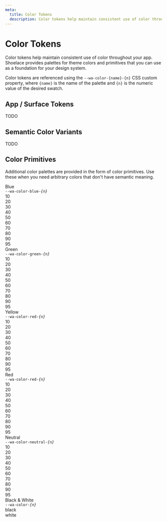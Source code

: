 ```yaml
---
meta:
  title: Color Tokens
  description: Color tokens help maintain consistent use of color throughout your app.
---
```


# Color Tokens

Color tokens help maintain consistent use of color throughout your app. Shoelace provides palettes for theme colors and primitives that you can use as a foundation for your design system.

Color tokens are referenced using the `--wa-color-{name}-{n}` CSS custom property, where `{name}` is the name of the palette and `{n}` is the numeric value of the desired swatch.

## App / Surface Tokens

TODO

## Semantic Color Variants

TODO

## Color Primitives

Additional color palettes are provided in the form of color primitives. Use these when you need arbitrary colors that don't have semantic meaning.

<div class="color-palette">
  <div class="color-palette__name">
    Blue<br>
    <code>--wa-color-blue-<em>{n}</em></code>
  </div>
  <div class="color-palette__example"><div class="color-palette__swatch" style="background-color: var(--wa-color-blue-10);"></div>10</div>
  <div class="color-palette__example"><div class="color-palette__swatch" style="background-color: var(--wa-color-blue-20);"></div>20</div>
  <div class="color-palette__example"><div class="color-palette__swatch" style="background-color: var(--wa-color-blue-30);"></div>30</div>
  <div class="color-palette__example"><div class="color-palette__swatch" style="background-color: var(--wa-color-blue-40);"></div>40</div>
  <div class="color-palette__example"><div class="color-palette__swatch" style="background-color: var(--wa-color-blue-50);"></div>50</div>
  <div class="color-palette__example"><div class="color-palette__swatch" style="background-color: var(--wa-color-blue-60);"></div>60</div>
  <div class="color-palette__example"><div class="color-palette__swatch" style="background-color: var(--wa-color-blue-70);"></div>70</div>
  <div class="color-palette__example"><div class="color-palette__swatch" style="background-color: var(--wa-color-blue-80);"></div>80</div>
  <div class="color-palette__example"><div class="color-palette__swatch" style="background-color: var(--wa-color-blue-90);"></div>90</div>
  <div class="color-palette__example"><div class="color-palette__swatch" style="background-color: var(--wa-color-blue-95);"></div>95</div>
</div>

<div class="color-palette">
  <div class="color-palette__name">
    Green<br>
    <code>--wa-color-green-<em>{n}</em></code>
  </div>
  <div class="color-palette__example"><div class="color-palette__swatch" style="background-color: var(--wa-color-green-10);"></div>10</div>
  <div class="color-palette__example"><div class="color-palette__swatch" style="background-color: var(--wa-color-green-20);"></div>20</div>
  <div class="color-palette__example"><div class="color-palette__swatch" style="background-color: var(--wa-color-green-30);"></div>30</div>
  <div class="color-palette__example"><div class="color-palette__swatch" style="background-color: var(--wa-color-green-40);"></div>40</div>
  <div class="color-palette__example"><div class="color-palette__swatch" style="background-color: var(--wa-color-green-50);"></div>50</div>
  <div class="color-palette__example"><div class="color-palette__swatch" style="background-color: var(--wa-color-green-60);"></div>60</div>
  <div class="color-palette__example"><div class="color-palette__swatch" style="background-color: var(--wa-color-green-70);"></div>70</div>
  <div class="color-palette__example"><div class="color-palette__swatch" style="background-color: var(--wa-color-green-80);"></div>80</div>
  <div class="color-palette__example"><div class="color-palette__swatch" style="background-color: var(--wa-color-green-90);"></div>90</div>
  <div class="color-palette__example"><div class="color-palette__swatch" style="background-color: var(--wa-color-green-95);"></div>95</div>
</div>

<div class="color-palette">
  <div class="color-palette__name">
    Yellow<br>
    <code>--wa-color-red-<em>{n}</em></code>
  </div>
  <div class="color-palette__example"><div class="color-palette__swatch" style="background-color: var(--wa-color-yellow-10);"></div>10</div>
  <div class="color-palette__example"><div class="color-palette__swatch" style="background-color: var(--wa-color-yellow-20);"></div>20</div>
  <div class="color-palette__example"><div class="color-palette__swatch" style="background-color: var(--wa-color-yellow-30);"></div>30</div>
  <div class="color-palette__example"><div class="color-palette__swatch" style="background-color: var(--wa-color-yellow-40);"></div>40</div>
  <div class="color-palette__example"><div class="color-palette__swatch" style="background-color: var(--wa-color-yellow-50);"></div>50</div>
  <div class="color-palette__example"><div class="color-palette__swatch" style="background-color: var(--wa-color-yellow-60);"></div>60</div>
  <div class="color-palette__example"><div class="color-palette__swatch" style="background-color: var(--wa-color-yellow-70);"></div>70</div>
  <div class="color-palette__example"><div class="color-palette__swatch" style="background-color: var(--wa-color-yellow-80);"></div>80</div>
  <div class="color-palette__example"><div class="color-palette__swatch" style="background-color: var(--wa-color-yellow-90);"></div>90</div>
  <div class="color-palette__example"><div class="color-palette__swatch" style="background-color: var(--wa-color-yellow-95);"></div>95</div>
</div>

<div class="color-palette">
  <div class="color-palette__name">
    Red<br>
    <code>--wa-color-red-<em>{n}</em></code>
  </div>
  <div class="color-palette__example"><div class="color-palette__swatch" style="background-color: var(--wa-color-red-10);"></div>10</div>
  <div class="color-palette__example"><div class="color-palette__swatch" style="background-color: var(--wa-color-red-20);"></div>20</div>
  <div class="color-palette__example"><div class="color-palette__swatch" style="background-color: var(--wa-color-red-30);"></div>30</div>
  <div class="color-palette__example"><div class="color-palette__swatch" style="background-color: var(--wa-color-red-40);"></div>40</div>
  <div class="color-palette__example"><div class="color-palette__swatch" style="background-color: var(--wa-color-red-50);"></div>50</div>
  <div class="color-palette__example"><div class="color-palette__swatch" style="background-color: var(--wa-color-red-60);"></div>60</div>
  <div class="color-palette__example"><div class="color-palette__swatch" style="background-color: var(--wa-color-red-70);"></div>70</div>
  <div class="color-palette__example"><div class="color-palette__swatch" style="background-color: var(--wa-color-red-80);"></div>80</div>
  <div class="color-palette__example"><div class="color-palette__swatch" style="background-color: var(--wa-color-red-90);"></div>90</div>
  <div class="color-palette__example"><div class="color-palette__swatch" style="background-color: var(--wa-color-red-95);"></div>95</div>
</div>

<div class="color-palette">
  <div class="color-palette__name">
    Neutral<br>
    <code>--wa-color-neutral-<em>{n}</em></code>
  </div>
  <div class="color-palette__example"><div class="color-palette__swatch" style="background-color: var(--wa-color-neutral-10);"></div>10</div>
  <div class="color-palette__example"><div class="color-palette__swatch" style="background-color: var(--wa-color-neutral-20);"></div>20</div>
  <div class="color-palette__example"><div class="color-palette__swatch" style="background-color: var(--wa-color-neutral-30);"></div>30</div>
  <div class="color-palette__example"><div class="color-palette__swatch" style="background-color: var(--wa-color-neutral-40);"></div>40</div>
  <div class="color-palette__example"><div class="color-palette__swatch" style="background-color: var(--wa-color-neutral-50);"></div>50</div>
  <div class="color-palette__example"><div class="color-palette__swatch" style="background-color: var(--wa-color-neutral-60);"></div>60</div>
  <div class="color-palette__example"><div class="color-palette__swatch" style="background-color: var(--wa-color-neutral-70);"></div>70</div>
  <div class="color-palette__example"><div class="color-palette__swatch" style="background-color: var(--wa-color-neutral-80);"></div>80</div>
  <div class="color-palette__example"><div class="color-palette__swatch" style="background-color: var(--wa-color-neutral-90);"></div>90</div>
  <div class="color-palette__example"><div class="color-palette__swatch" style="background-color: var(--wa-color-neutral-95);"></div>95</div>
</div>

<div class="color-palette">
  <div class="color-palette__name">
    Black & White<br>
    <code>--wa-color-<em>{n}</em></code>
  </div>
  <div class="color-palette__example"><div class="color-palette__swatch " style="background-color: var(--wa-color-black);"></div>black</div>
  <div class="color-palette__example"><div class="color-palette__swatch color-palette__swatch--border" style="background-color: var(--wa-color-white);"></div>white</div>
</div>
